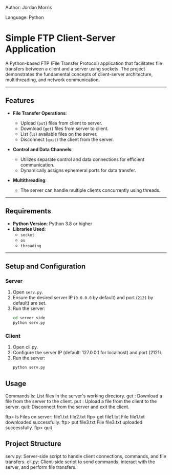 Author: Jordan Morris

Language: Python

# Simple FTP Client-Server Application

A Python-based FTP (File Transfer Protocol) application that facilitates file transfers between a client and a server using sockets. The project demonstrates the fundamental concepts of client-server architecture, multithreading, and network communication.

---

## Features

- **File Transfer Operations**: 
  - Upload (`put`) files from client to server.
  - Download (`get`) files from server to client.
  - List (`ls`) available files on the server.
  - Disconnect (`quit`) the client from the server.

- **Control and Data Channels**:
  - Utilizes separate control and data connections for efficient communication.
  - Dynamically assigns ephemeral ports for data transfer.

- **Multithreading**:
  - The server can handle multiple clients concurrently using threads.

---

## Requirements

- **Python Version**: Python 3.8 or higher
- **Libraries Used**:
  - `socket`
  - `os`
  - `threading`

---

## Setup and Configuration

### Server
1. Open `serv.py`.
2. Ensure the desired server IP (`0.0.0.0` by default) and port (`2121` by default) are set.
3. Run the server:
   ```bash
   cd server_side
   python serv.py


### Client
1. Open cli.py.
2. Configure the server IP (default: 127.0.0.1 for localhost) and port (2121).
3. Run the server:
   ```bash
   python serv.py

## Usage
Commands
ls: List files in the server's working directory.
get <filename>: Download a file from the server to the client.
put <filename>: Upload a file from the client to the server.
quit: Disconnect from the server and exit the client.

ftp> ls
Files on server:
file1.txt
file2.txt
ftp> get file1.txt
File file1.txt downloaded successfully.
ftp> put file3.txt
File file3.txt uploaded successfully.
ftp> quit

## Project Structure
serv.py: Server-side script to handle client connections, commands, and file transfers.
cli.py: Client-side script to send commands, interact with the server, and perform file transfers.